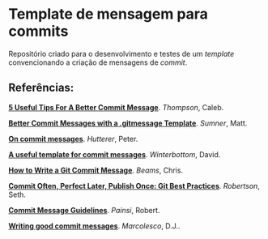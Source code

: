 # Template de mensagem para commits
Repositório criado para o desenvolvimento e testes de um *template* convencionando a criação de mensagens de *commit*.

## Referências:

[**5 Useful Tips For A Better Commit Message**](https://robots.thoughtbot.com/5-useful-tips-for-a-better-commit-message). *Thompson*, Caleb.

[**Better Commit Messages with a .gitmessage Template**](https://robots.thoughtbot.com/better-commit-messages-with-a-gitmessage-template). *Sumner*, Matt.

[**On commit messages**](http://who-t.blogspot.com/2009/12/on-commit-messages.html). *Hutterer*, Peter.

[**A useful template for commit messages**](https://codeinthehole.com/tips/a-useful-template-for-commit-messages/). *Winterbottom*, David.

[**How to Write a Git Commit Message**](https://chris.beams.io/posts/git-commit/). *Beams*, Chris.

[**Commit Often, Perfect Later, Publish Once: Git Best Practices**](https://sethrobertson.github.io/GitBestPractices/). *Robertson*, Seth.

[**Commit Message Guidelines**](https://gist.github.com/robertpainsi/b632364184e70900af4ab688decf6f53). *Painsi*, Robert.

[**Writing good commit messages**](https://github.com/erlang/otp/wiki/writing-good-commit-messages). *Marcolesco*, D.J..
